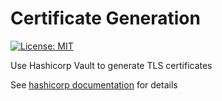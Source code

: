 # Certificate Generation

[![License: MIT](https://img.shields.io/badge/License-MIT-yellow.svg)](https://opensource.org/licenses/MIT)

Use Hashicorp Vault to generate TLS certificates

See [hashicorp documentation](https://learn.hashicorp.com/vault/secrets-management/sm-pki-engine#) for details

